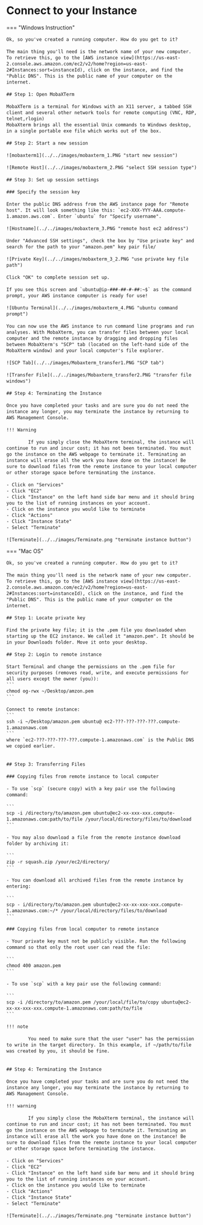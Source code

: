 # Connect to your Instance

=== "Windows Instruction"

    Ok, so you've created a running computer. How do you get to it?

    The main thing you'll need is the network name of your new computer. To retrieve this, go to the [AWS instance view](https://us-east-2.console.aws.amazon.com/ec2/v2/home?region=us-east-2#Instances:sort=instanceId), click on the instance, and find the "Public DNS". This is the public name of your computer on the internet.

    ## Step 1: Open MobaXTerm

    MobaXTerm is a terminal for Windows with an X11 server, a tabbed SSH client and several other network tools for remote computing (VNC, RDP, telnet,rlogin)
    MobaXterm brings all the essential Unix commands to Windows desktop, in a single portable exe file which works out of the box.

    ## Step 2: Start a new session

    ![mobaxterm1](../../images/mobaxterm_1.PNG "start new session")

    ![Remote Host](../../images/mobaxterm_2.PNG "select SSH session type")

    ## Step 3: Set up session settings

    ### Specify the session key

    Enter the public DNS address from the AWS instance page for "Remote host". It will look something like this: `ec2-XXX-YYY-AAA.compute-1.amazon.aws.com`. Enter `ubuntu` for "Specify username". 
    
    ![Hostname](../../images/mobaxterm_3.PNG "remote host ec2 address")

    Under "Advanced SSH settings", check the box by "Use private key" and search for the path to your "amazon.pem" key pair file/ 

    ![Private Key](../../images/mobaxterm_3_2.PNG "use private key file path")

    Click "OK" to complete session set up.

    If you see this screen and `ubuntu@ip-###-##-#-##:~$` as the command prompt, your AWS instance computer is ready for use!

    ![Ubuntu Terminal](../../images/mobaxterm_4.PNG "ubuntu command prompt")

    You can now use the AWS instance to run command line programs and run analyses. With MobaXterm, you can transfer files between your local computer and the remote instance by dragging and dropping files between MobaXterm's "SCP" tab (located on the left-hand side of the MobaXterm window) and your local computer's file explorer.
    
    ![SCP Tab](../../images/Mobaxterm_transfer1.PNG "SCP tab")
    
    ![Transfer File](../../images/Mobaxterm_transfer2.PNG "transfer file windows")

    ## Step 4: Terminating the Instance

    Once you have completed your tasks and are sure you do not need the instance any longer, you may terminate the instance by returning to AWS Management Console.

    !!! Warning
        
            If you simply close the MobaXterm terminal, the instance will continue to run and incur cost; it has not been terminated. You must go the instance on the AWS webpage to terminate it. Terminating an instance will erase all the work you have done on the instance! Be sure to download files from the remote instance to your local computer or other storage space before terminating the instance.
        
    - Click on "Services"
    - Click "EC2"
    - Click "Instance" on the left hand side bar menu and it should bring you to the list of running instances on your account.
    - Click on the instance you would like to terminate
    - Click "Actions"
    - Click "Instance State"
    - Select "Terminate"

    ![Terminate](../../images/Terminate.png "terminate instance button")


=== "Mac OS"
    
    Ok, so you've created a running computer. How do you get to it?

    The main thing you'll need is the network name of your new computer. To retrieve this, go to the [AWS instance view](https://us-east-2.console.aws.amazon.com/ec2/v2/home?region=us-east-2#Instances:sort=instanceId), click on the instance, and find the "Public DNS". This is the public name of your computer on the internet.

    ## Step 1: Locate private key
    
    Find the private key file; it is the .pem file you downloaded when starting up the EC2 instance. We called it "amazon.pem". It should be in your Downloads folder. Move it onto your desktop.

    ## Step 2: Login to remote instance
    
    Start Terminal and change the permissions on the .pem file for security purposes (removes read, write, and execute permissions for all users except the owner (you)):
    ```
    chmod og-rwx ~/Desktop/amzon.pem
    ```
    
    Connect to remote instance:
    ```
    ssh -i ~/Desktop/amazon.pem ubuntu@ ec2-???-???-???-???.compute-1.amazonaws.com
    ```
    where `ec2-???-???-???-???.compute-1.amazonaws.com` is the Public DNS we copied earlier. 
    

    ## Step 3: Transferring Files

    ### Copying files from remote instance to local computer

    - To use `scp` (secure copy) with a key pair use the following command:
    
    ```
    scp -i /directory/to/amazon.pem ubuntu@ec2-xx-xxx-xxx.compute-1.amazonaws.com:path/to/file /your/local/directory/files/to/download
    ```

    - You may also download a file from the remote instance download folder by archiving it:

    ```
    zip -r squash.zip /your/ec2/directory/
    ```

    - You can download all archived files from the remote instance by entering:
    
    ```
    scp - i/directory/to/amazon.pem ubuntu@ec2-xx-xx-xxx-xxx.compute-1.amazonaws.com:~/* /your/local/directory/files/to/download
    ```

    ### Copying files from local computer to remote instance

    - Your private key must not be publicly visible. Run the following command so that only the root user can read the file:
    
    ```
    chmod 400 amazon.pem
    ```
    
    - To use `scp` with a key pair use the following command:
    
    ```
    scp -i /directory/to/amazon.pem /your/local/file/to/copy ubuntu@ec2-xx-xx-xxx-xxx.compute-1.amazonaws.com:path/to/file
    ```

    !!! note

            You need to make sure that the user "user" has the permission to write in the target directory. In this example, if ~/path/to/file was created by you, it should be fine.


    ## Step 4: Terminating the Instance

    Once you have completed your tasks and are sure you do not need the instance any longer, you may terminate the instance by returning to AWS Management Console.

    !!! warning
        
            If you simply close the MobaXterm terminal, the instance will continue to run and incur cost; it has not been terminated. You must go the instance on the AWS webpage to terminate it. Terminating an instance will erase all the work you have done on the instance! Be sure to download files from the remote instance to your local computer or other storage space before terminating the instance.
        
    - Click on "Services"
    - Click "EC2"
    - Click "Instance" on the left hand side bar menu and it should bring you to the list of running instances on your account.
    - Click on the instance you would like to terminate
    - Click "Actions"
    - Click "Instance State"
    - Select "Terminate"

    ![Terminate](../../images/Terminate.png "terminate instance button")
